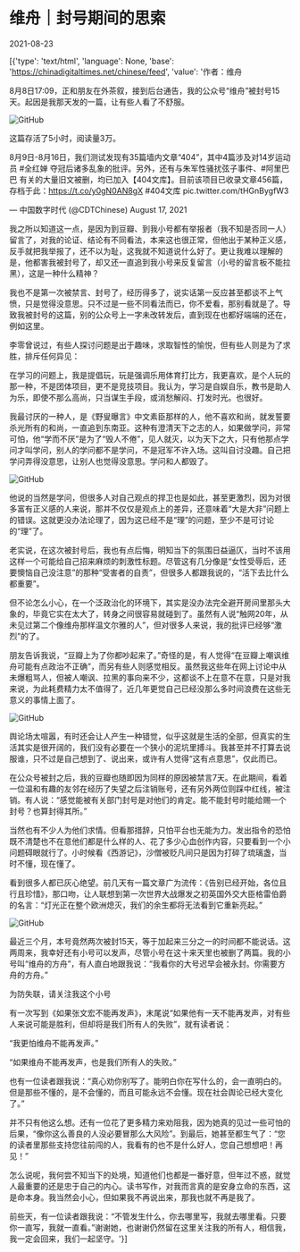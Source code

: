 # 维舟｜封号期间的思索

2021-08-23

[{'type': 'text/html', 'language': None, 'base': 'https://chinadigitaltimes.net/chinese/feed', 'value': '作者：维舟

8月8日17:09，正和朋友在外茶叙，接到后台通告，我的公众号“维舟”被封号15天。起因是我那天发的一篇，让有些人看了不舒服。

![GitHub](https://chinadigitaltimes.net/chinese/files/2021/08/post-669917-612386428b2ac.png)

这篇存活了5小时，阅读量3万。



8月9日-8月16日，我们测试发现有35篇墙内文章“404”，其中4篇涉及对14岁运动员 #全红婵 夺冠后诸多乱象的批评。另外，还有与朱军性骚扰弦子事件、#阿里巴巴 有关的大量旧文被删，均已加入【404文库】。目前该项目已收录文章456篇，存档于此：https://t.co/y0gN0AN8gX     #404文库 pic.twitter.com/tHGnBygfW3

&mdash; 中国数字时代 (@CDTChinese) August 17, 2021



我之所以知道这一点，是因为到豆瓣、到我小号都有举报者（我不知是否同一人）留言了，对我的论证、结论有不同看法，本来这也很正常，但他出于某种正义感，反手就把我举报了，还不以为耻，这我就不知道说什么好了。更让我难以理解的是，他都害我被封号了，却又还一直追到我小号来反复留言（小号的留言板不能拉黑），这是一种什么精神？

我也不是第一次被禁言、封号了，经历得多了，说实话第一反应甚至都谈不上气愤，只是觉得没意思。只不过是一些不同看法而已，你不爱看，那别看就是了。导致我被封号的这篇，别的公众号上一字未改转发后，直到现在也都好端端的还在，例如这里。

李零曾说过，有些人探讨问题是出于趣味，求取智性的愉悦，但有些人则是为了求胜，排斥任何异见：



在学习的问题上，我是提倡玩，玩是强调乐用体育打比方，我更喜欢，是个人玩的那一种，不是团体项目，更不是竞技项目。我认为，学习是自娱自乐，教书是助人为乐，即使不那么高尚，只当谋生手段，或消愁解闷、打发时光。也很好。

我最讨厌的一种人，是《野叟曝言》中文素臣那样的人，他不喜欢和尚，就发誓要杀光所有的和尚，一直追到东南亚。这种有澄清天下之志的人，如果做学问，非常可怕，他“学而不厌”是为了“毁人不倦”，见人就灭，以为天下之大，只有他那点学问才叫学问，别人的学问都不是学问，不是冠军不许入场。这叫自讨没趣。自己把学问弄得没意思，让别人也觉得没意思。学问和人都毁了。



![GitHub](https://chinadigitaltimes.net/chinese/files/2021/08/post-669917-61238642bbab9.)

他说的当然是学问，但很多人对自己观点的捍卫也是如此，甚至更激烈，因为对很多富有正义感的人来说，那并不仅仅是观点上的差异，还意味着“大是大非”问题上的错误。这就更没办法论理了，因为这已经不是“理”的问题，至少不是可讨论的“理”了。

老实说，在这次被封号后，我也有点后悔，明知当下的氛围日益逼仄，当时不该用这样一个可能给自己招来麻烦的刺激性标题。尽管这有几分像是“女性受辱后，还要懊恼自己没注意”的那种“受害者的自责”，但很多人都跟我说的，“活下去比什么都重要”。

但不论怎么小心，在一个泛政治化的环境下，其实是没办法完全避开房间里那头大象的，毕竟它实在太大了，转身之间很容易就碰到了。虽然有人说“触网20年，从未见过第二个像维舟那样温文尔雅的人”，但对很多人来说，我的批评已经够“激烈”的了。

朋友告诉我说，“豆瓣上为了你都吵起来了。”奇怪的是，有人觉得“在豆瓣上嘲讽维舟可能有点政治不正确”，而另有些人则感觉相反。虽然我这些年在网上讨论中从未爆粗骂人，但被人嘲讽、拉黑的事向来不少，这都谈不上在意不在意，只是对我来说，为此耗费精力太不值得了，近几年更觉自己已经没那么多时间浪费在这些无意义的事情上面了。

![GitHub](https://chinadigitaltimes.net/chinese/files/2021/08/post-669917-61238642edacb.)

舆论场太喧嚣，有时还会让人产生一种错觉，似乎这就是生活的全部，但真实的生活其实是很开阔的，我们没有必要在一个狭小的泥坑里搏斗。我甚至并不打算去说服谁，只不过是自己想到了、说出来，或许有人觉得“这有点意思”，仅此而已。

在公众号被封之后，我的豆瓣也随即因为同样的原因被禁言7天。在此期间，看着一位温和有趣的友邻在经历了失望之后注销账号，还有另外两位则踩中红线，被注销。有人说：“感觉能被有关部门封号是对他们的肯定。能不能封号时能给赐一个封号？也算封得其所。”

当然也有不少人为他们求情。但看那措辞，只怕平台也无能为力。发出指令的恐怕既不清楚也不在意他们都是什么样的人、花了多少心血创作内容，只要看到一个小问题碍眼就行了。小时候看《西游记》，沙僧被贬凡间只是因为打碎了琉璃盏，当时不懂，现在懂了。

看到很多人都已灰心绝望。前几天有一篇文章广为流传：《告别已经开始，各位且行且珍惜》，那口吻，让人联想到第一次世界大战爆发之初英国外交大臣格雷伯爵的名言：“灯光正在整个欧洲熄灭，我们的余生都将无法看到它重新亮起。”

![GitHub](https://chinadigitaltimes.net/chinese/files/2021/08/post-669917-612386431f29a.)

最近三个月，本号竟然两次被封15天，等于加起来三分之一的时间都不能说话。这两周来，我幸好还有小号可以发声，尽管小号在这十来天里也被删了两篇。我的小号叫“维舟的方舟”，有人直白地跟我说：“我看你的大号迟早会被永封。你需要方舟的方舟。”

为防失联，请关注我这个小号

有一次写到《如果张文宏不能再发声》，末尾说“如果他有一天不能再发声，对有些人来说可能是胜利，但却将是我们所有人的失败”，就有读者说：

“我更怕维舟不能再发声。”

“如果维舟不能再发声，也是我们所有人的失败。”

也有一位读者跟我说：“真心劝你别写了。能明白你在写什么的，会一直明白的。但是那些不懂的，是不会懂的，而且可能永远不会懂。现在社会舆论已经大变化了。”

并不只有他这么想。还有一位花了更多精力来劝阻我，因为她真的见过一些可怕的后果，“像你这么善良的人没必要冒那么大风险”。到最后，她甚至都生气了：“您的读者里那些支持您往前闯的人，我看有的也不是什么好人，您自己想想吧！再见！”

怎么说呢，我何尝不知当下的处境，知道他们也都是一番好意，但年过不惑，就觉人最重要的还是忠于自己的内心。读书写作，对我而言真的是安身立命的东西，这是命本身。我当然会小心，但如果我不再说出来，那我也就不再是我了。

前些天，有一位读者跟我说：“不管发生什么，你去哪里写，我就去哪里看。只要你一直写，我就一直看。”谢谢她，也谢谢仍然留在这里关注我的所有人，相信我，我一定会回来，我们一起坚守。'}]